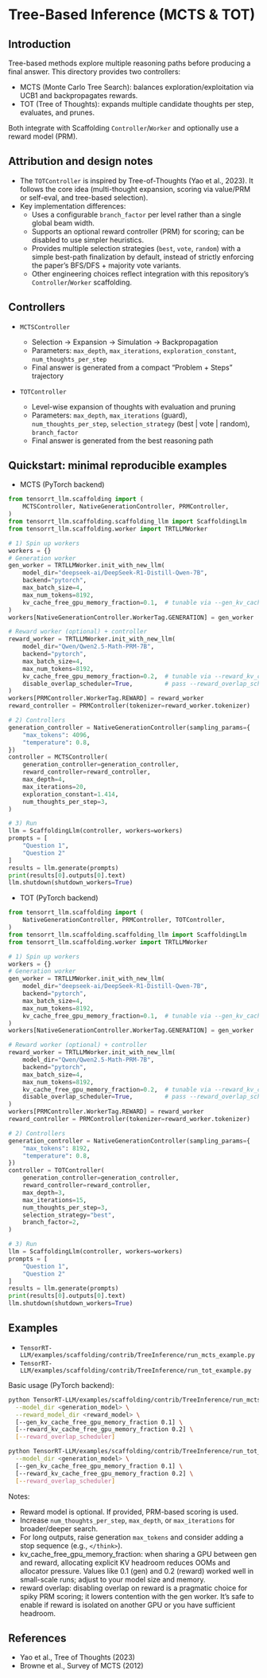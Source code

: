 # Tree-Based Inference (MCTS & TOT)

## Introduction

Tree-based methods explore multiple reasoning paths before producing a final answer. This directory provides two controllers:

- MCTS (Monte Carlo Tree Search): balances exploration/exploitation via UCB1 and backpropagates rewards.
- TOT (Tree of Thoughts): expands multiple candidate thoughts per step, evaluates, and prunes.

Both integrate with Scaffolding `Controller`/`Worker` and optionally use a reward model (PRM).

## Attribution and design notes

- The `TOTController` is inspired by Tree-of-Thoughts (Yao et al., 2023). It follows the core idea (multi-thought expansion, scoring via value/PRM or self-eval, and tree-based selection).
- Key implementation differences:
  - Uses a configurable `branch_factor` per level rather than a single global beam width.
  - Supports an optional reward controller (PRM) for scoring; can be disabled to use simpler heuristics.
  - Provides multiple selection strategies (`best`, `vote`, `random`) with a simple best-path finalization by default, instead of strictly enforcing the paper’s BFS/DFS + majority vote variants.
  - Other engineering choices reflect integration with this repository’s `Controller`/`Worker` scaffolding.

## Controllers

- `MCTSController`
  - Selection → Expansion → Simulation → Backpropagation
  - Parameters: `max_depth`, `max_iterations`, `exploration_constant`, `num_thoughts_per_step`
  - Final answer is generated from a compact “Problem + Steps” trajectory

- `TOTController`
  - Level-wise expansion of thoughts with evaluation and pruning
  - Parameters: `max_depth`, `max_iterations` (guard), `num_thoughts_per_step`, `selection_strategy` (best | vote | random), `branch_factor`
  - Final answer is generated from the best reasoning path

## Quickstart: minimal reproducible examples

- MCTS (PyTorch backend)
```python
from tensorrt_llm.scaffolding import (
    MCTSController, NativeGenerationController, PRMController,
)
from tensorrt_llm.scaffolding.scaffolding_llm import ScaffoldingLlm
from tensorrt_llm.scaffolding.worker import TRTLLMWorker

# 1) Spin up workers
workers = {}
# Generation worker
gen_worker = TRTLLMWorker.init_with_new_llm(
    model_dir="deepseek-ai/DeepSeek-R1-Distill-Qwen-7B",
    backend="pytorch",
    max_batch_size=4,
    max_num_tokens=8192,
    kv_cache_free_gpu_memory_fraction=0.1,  # tunable via --gen_kv_cache_free_gpu_memory_fraction
)
workers[NativeGenerationController.WorkerTag.GENERATION] = gen_worker

# Reward worker (optional) + controller
reward_worker = TRTLLMWorker.init_with_new_llm(
    model_dir="Qwen/Qwen2.5-Math-PRM-7B",
    backend="pytorch",
    max_batch_size=4,
    max_num_tokens=8192,
    kv_cache_free_gpu_memory_fraction=0.2,  # tunable via --reward_kv_cache_free_gpu_memory_fraction
    disable_overlap_scheduler=True,         # pass --reward_overlap_scheduler to enable overlap
)
workers[PRMController.WorkerTag.REWARD] = reward_worker
reward_controller = PRMController(tokenizer=reward_worker.tokenizer)

# 2) Controllers
generation_controller = NativeGenerationController(sampling_params={
    "max_tokens": 4096,
    "temperature": 0.8,
})
controller = MCTSController(
    generation_controller=generation_controller,
    reward_controller=reward_controller,
    max_depth=4,
    max_iterations=20,
    exploration_constant=1.414,
    num_thoughts_per_step=3,
)

# 3) Run
llm = ScaffoldingLlm(controller, workers=workers)
prompts = [
    "Question 1",
    "Question 2"
]
results = llm.generate(prompts)
print(results[0].outputs[0].text)
llm.shutdown(shutdown_workers=True)
```

- TOT (PyTorch backend)
```python
from tensorrt_llm.scaffolding import (
    NativeGenerationController, PRMController, TOTController,
)
from tensorrt_llm.scaffolding.scaffolding_llm import ScaffoldingLlm
from tensorrt_llm.scaffolding.worker import TRTLLMWorker

# 1) Spin up workers
workers = {}
# Generation worker
gen_worker = TRTLLMWorker.init_with_new_llm(
    model_dir="deepseek-ai/DeepSeek-R1-Distill-Qwen-7B",
    backend="pytorch",
    max_batch_size=4,
    max_num_tokens=8192,
    kv_cache_free_gpu_memory_fraction=0.1,  # tunable via --gen_kv_cache_free_gpu_memory_fraction
)
workers[NativeGenerationController.WorkerTag.GENERATION] = gen_worker

# Reward worker (optional) + controller
reward_worker = TRTLLMWorker.init_with_new_llm(
    model_dir="Qwen/Qwen2.5-Math-PRM-7B",
    backend="pytorch",
    max_batch_size=4,
    max_num_tokens=8192,
    kv_cache_free_gpu_memory_fraction=0.2,  # tunable via --reward_kv_cache_free_gpu_memory_fraction
    disable_overlap_scheduler=True,         # pass --reward_overlap_scheduler to enable overlap
)
workers[PRMController.WorkerTag.REWARD] = reward_worker
reward_controller = PRMController(tokenizer=reward_worker.tokenizer)

# 2) Controllers
generation_controller = NativeGenerationController(sampling_params={
    "max_tokens": 8192,
    "temperature": 0.8,
})
controller = TOTController(
    generation_controller=generation_controller,
    reward_controller=reward_controller,
    max_depth=3,
    max_iterations=15,
    num_thoughts_per_step=3,
    selection_strategy="best",
    branch_factor=2,
)

# 3) Run
llm = ScaffoldingLlm(controller, workers=workers)
prompts = [
    "Question 1",
    "Question 2"
]
results = llm.generate(prompts)
print(results[0].outputs[0].text)
llm.shutdown(shutdown_workers=True)
```

## Examples

- `TensorRT-LLM/examples/scaffolding/contrib/TreeInference/run_mcts_example.py`
- `TensorRT-LLM/examples/scaffolding/contrib/TreeInference/run_tot_example.py`

Basic usage (PyTorch backend):
```bash
python TensorRT-LLM/examples/scaffolding/contrib/TreeInference/run_mcts_example.py \
  --model_dir <generation_model> \
  --reward_model_dir <reward_model> \
  [--gen_kv_cache_free_gpu_memory_fraction 0.1] \
  [--reward_kv_cache_free_gpu_memory_fraction 0.2] \
  [--reward_overlap_scheduler]

python TensorRT-LLM/examples/scaffolding/contrib/TreeInference/run_tot_example.py \
  --model_dir <generation_model> \
  [--gen_kv_cache_free_gpu_memory_fraction 0.1] \
  [--reward_kv_cache_free_gpu_memory_fraction 0.2] \
  [--reward_overlap_scheduler]
```

Notes:
- Reward model is optional. If provided, PRM-based scoring is used.
- Increase `num_thoughts_per_step`, `max_depth`, or `max_iterations` for broader/deeper search.
- For long outputs, raise generation `max_tokens` and consider adding a stop sequence (e.g., `</think>`).
- kv_cache_free_gpu_memory_fraction: when sharing a GPU between gen and reward, allocating explicit KV headroom reduces OOMs and allocator pressure. Values like 0.1 (gen) and 0.2 (reward) worked well in small-scale runs; adjust to your model size and memory.
- reward overlap: disabling overlap on reward is a pragmatic choice for spiky PRM scoring; it lowers contention with the gen worker. It’s safe to enable if reward is isolated on another GPU or you have sufficient headroom.


## References

- Yao et al., Tree of Thoughts (2023)
- Browne et al., Survey of MCTS (2012)